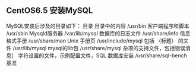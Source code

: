 ## CentOS6.5 安装MySQL

MySQL安装后涉及的目录如下：
目录 	目录中的内容
/usr/bin 	客户端程序和脚本
/usr/sbin 	Mysqld服务器
/var/lib/mysql 	数据库的日志文件
/usr/share/info 	信息格式手册
/usr/share/man 	Unix 手册页
/usr/include/mysql 	包括 （标题） 的文件
/usr/lib/mysql 	mysql的lib包
/usr/share/mysql 	杂项的支持文件，包括错误消息） 字符设置的文件，示例配置文件，SQL 数据库安装
/usr/share/sql-bench 	基准